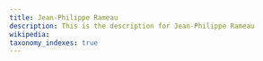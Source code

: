 ```yaml
---
title: Jean-Philippe Rameau
description: This is the description for Jean-Philippe Rameau
wikipedia: 
taxonomy_indexes: true
---
```

